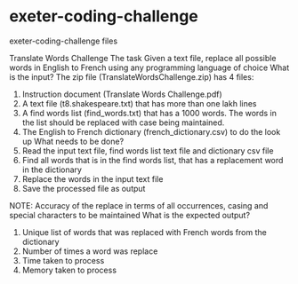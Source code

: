 # exeter-coding-challenge
exeter-coding-challenge files

Translate Words Challenge
The task
Given a text file, replace all possible words in English to French using any programming language of choice
What is the input?
The zip file (TranslateWordsChallenge.zip) has 4 files:
1. Instruction document (Translate Words Challenge.pdf)
2. A text file (t8.shakespeare.txt) that has more than one lakh lines
3. A find words list (find_words.txt) that has a 1000 words. The words in the list
should be replaced with case being maintained.
4. The English to French dictionary (french_dictionary.csv) to do the look up
What needs to be done?
1. Read the input text file, find words list text file and dictionary csv file
2. Find all words that is in the find words list, that has a replacement word in the dictionary
3. Replace the words in the input text file
4. Save the processed file as output

NOTE: Accuracy of the replace in terms of all occurrences, casing and special characters to be maintained
What is the expected output?
1. Unique list of words that was replaced with French words from the dictionary
2. Number of times a word was replace
3. Time taken to process
4. Memory taken to process
